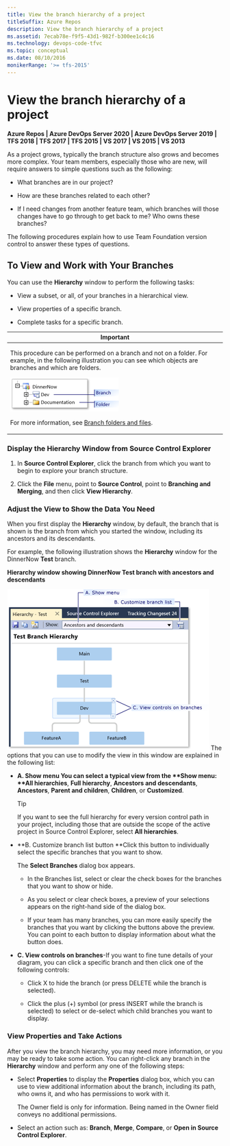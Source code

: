 ```yaml
---
title: View the branch hierarchy of a project
titleSuffix: Azure Repos
description: View the branch hierarchy of a project
ms.assetid: 7ecab78e-f9f5-43d1-982f-b300ee1c4c16
ms.technology: devops-code-tfvc
ms.topic: conceptual
ms.date: 08/10/2016
monikerRange: '>= tfs-2015'
---
```



# View the branch hierarchy of a project

**Azure Repos | Azure DevOps Server 2020 | Azure DevOps Server 2019 | TFS 2018 | TFS 2017 | TFS 2015 | VS 2017 | VS 2015 | VS 2013**

As a project grows, typically the branch structure also grows and becomes more complex. Your team members, especially those who are new, will require answers to simple questions such as the following:

-   What branches are in our project?

-   How are these branches related to each other?

-   If I need changes from another feature team, which branches will those changes have to go through to get back to me? Who owns these branches?

The following procedures explain how to use Team Foundation version control to answer these types of questions.

## To View and Work with Your Branches

You can use the **Hierarchy** window to perform the following tasks:

-   View a subset, or all, of your branches in a hierarchical view.

-   View properties of a specific branch.

-   Complete tasks for a specific branch.

<table>
<thead>
<tr>
<th> <strong>Important</strong></th>
</tr>
</thead>
<tbody>
<tr>
<td><p>This procedure can be performed on a branch and not on a folder. For example, in the following illustration you can see which objects are branches and which are folders.</p>
<p><img src="media/view-branch-hierarchy-team-project/IC268252.png" title="A branch and a folder" alt="A branch and a folder" /></p>
<p>For more information, see <a href="branch-folders-files.md">Branch folders and files</a>.</p></td>
</tr>
</tbody>
</table>

### Display the Hierarchy Window from Source Control Explorer

1.  In **Source Control Explorer**, click the branch from which you want to begin to explore your branch structure.

2.  Click the **File** menu, point to **Source Control**, point to **Branching and Merging**, and then click **View Hierarchy**.

### Adjust the View to Show the Data You Need

When you first display the **Hierarchy** window, by default, the branch that is shown is the branch from which you started the window, including its ancestors and its descendants.

For example, the following illustration shows the **Hierarchy** window for the DinnerNow **Test** branch.

**Hierarchy window showing DinnerNow Test branch with ancestors and descendants**

![Hierarchy window](media/view-branch-hierarchy-team-project/IC363705.png)
The options that you can use to modify the view in this window are explained in the following list:

- <strong>A. Show menu <strong>You can select a typical view from the **Show</strong> menu: **All hierarchies</strong>, **Full hierarchy**, **Ancestors and descendants**, **Ancestors**, **Parent and children**, **Children**, or **Customized**.

  > [!TIP]
  > If you want to see the full hierarchy for every version control path in your project, including those that are outside the scope of the active project in Source Control Explorer, select **All hierarchies**.

- **B. Customize branch list button **Click this button to individually select the specific branches that you want to show.

  The **Select Branches** dialog box appears.

  -   In the Branches list, select or clear the check boxes for the branches that you want to show or hide.

  -   As you select or clear check boxes, a preview of your selections appears on the right-hand side of the dialog box.

  -   If your team has many branches, you can more easily specify the branches that you want by clicking the buttons above the preview. You can point to each button to display information about what the button does.

- **C. View controls on branches**-If you want to fine tune details of your diagram, you can click a specific branch and then click one of the following controls:

  -   Click X to hide the branch (or press DELETE while the branch is selected).

  -   Click the plus (+) symbol (or press INSERT while the branch is selected) to select or de-select which child branches you want to display.

### View Properties and Take Actions

After you view the branch hierarchy, you may need more information, or you may be ready to take some action. You can right-click any branch in the **Hierarchy** window and perform any one of the following steps:

-   Select **Properties** to display the **Properties** dialog box, which you can use to view additional information about the branch, including its path, who owns it, and who has permissions to work with it.

    The Owner field is only for information. Being named in the Owner field conveys no additional permissions.

-   Select an action such as: **Branch**, **Merge**, **Compare**, or **Open in Source Control Explorer**.
